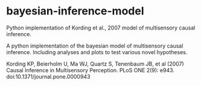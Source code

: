 # bayesian-inference-model
Python implementation of Kording et al., 2007 model of multisensory causal inference.


A python implementation of the bayesian model of multisensory causal inference. Including analyses and plots to test various 
novel hypotheses. 

Kording KP, Beierholm U, Ma WJ, Quartz S, Tenenbaum JB, et al (2007) Causal Inference in Multisensory Perception. PLoS ONE 2(9): e943.
doi:10.1371/journal.pone.0000943

